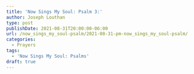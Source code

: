 ```yaml
---
title: 'Now Sings My Soul: Psalm 3:'
author: Joseph Louthan
type: post
publishDate: 2021-08-31T20:00:00-06:00
url: /now_sings_my_soul-psalm/2021-08-31-pm-now_sings_my_soul-psalm/
categories:
  - Prayers
tags:
  - 'Now Sings My Soul: Psalms'
draft: true
---
```

<pre>
<div style="font-variant: small-caps;">

</div>

</pre>
